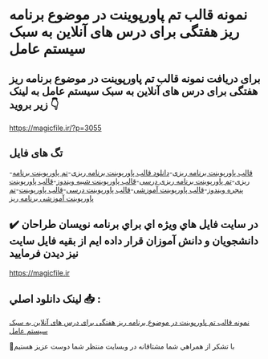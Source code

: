 # نمونه قالب تم پاورپوینت در موضوع برنامه ریز هفتگی برای درس های آنلاین به سبک سیستم عامل

## برای دریافت نمونه قالب تم پاورپوینت در موضوع برنامه ریز هفتگی برای درس های آنلاین به سبک سیستم عامل به لینک زیر بروید 👇

https://magicfile.ir/?p=3055

## تگ های فایل

-[قالب پاورپوینت برنامه ریزی](https://magicfile.ir/product/%d9%82%d8%a7%d9%84%d8%a8-%d8%aa%d9%85-%d9%be%d8%a7%d9%88%d8%b1%d9%be%d9%88%db%8c%d9%86%d8%aa-%d8%af%d8%b1-%d9%85%d9%88%d8%b6%d9%88%d8%b9-%d8%a8%d8%b1%d9%86%d8%a7%d9%85%d9%87-%d8%b1%db%8c%d8%b2-%d9%87%d9%81%d8%aa%da%af%db%8c-%d8%a8%d8%b1%d8%a7%db%8c-%d8%af%d8%b1%d8%b3/)-[دانلود قالب پاورپوینت برنامه ریزی](https://magicfile.ir/product/%d9%82%d8%a7%d9%84%d8%a8-%d8%aa%d9%85-%d9%be%d8%a7%d9%88%d8%b1%d9%be%d9%88%db%8c%d9%86%d8%aa-%d8%af%d8%b1-%d9%85%d9%88%d8%b6%d9%88%d8%b9-%d8%a8%d8%b1%d9%86%d8%a7%d9%85%d9%87-%d8%b1%db%8c%d8%b2-%d9%87%d9%81%d8%aa%da%af%db%8c-%d8%a8%d8%b1%d8%a7%db%8c-%d8%af%d8%b1%d8%b3/)-[تم پاورپوینت برنامه ریزی](https://magicfile.ir/product/%d9%82%d8%a7%d9%84%d8%a8-%d8%aa%d9%85-%d9%be%d8%a7%d9%88%d8%b1%d9%be%d9%88%db%8c%d9%86%d8%aa-%d8%af%d8%b1-%d9%85%d9%88%d8%b6%d9%88%d8%b9-%d8%a8%d8%b1%d9%86%d8%a7%d9%85%d9%87-%d8%b1%db%8c%d8%b2-%d9%87%d9%81%d8%aa%da%af%db%8c-%d8%a8%d8%b1%d8%a7%db%8c-%d8%af%d8%b1%d8%b3/)-[تم پاورپوینت برنامه ریزی درسی](https://magicfile.ir/product/%d9%82%d8%a7%d9%84%d8%a8-%d8%aa%d9%85-%d9%be%d8%a7%d9%88%d8%b1%d9%be%d9%88%db%8c%d9%86%d8%aa-%d8%af%d8%b1-%d9%85%d9%88%d8%b6%d9%88%d8%b9-%d8%a8%d8%b1%d9%86%d8%a7%d9%85%d9%87-%d8%b1%db%8c%d8%b2-%d9%87%d9%81%d8%aa%da%af%db%8c-%d8%a8%d8%b1%d8%a7%db%8c-%d8%af%d8%b1%d8%b3/)-[قالب پاورپوینت شبیه ویندوز](https://magicfile.ir/product/%d9%82%d8%a7%d9%84%d8%a8-%d8%aa%d9%85-%d9%be%d8%a7%d9%88%d8%b1%d9%be%d9%88%db%8c%d9%86%d8%aa-%d8%af%d8%b1-%d9%85%d9%88%d8%b6%d9%88%d8%b9-%d8%a8%d8%b1%d9%86%d8%a7%d9%85%d9%87-%d8%b1%db%8c%d8%b2-%d9%87%d9%81%d8%aa%da%af%db%8c-%d8%a8%d8%b1%d8%a7%db%8c-%d8%af%d8%b1%d8%b3/)-[قالب پاورپوینت پنجره ویندوز](https://magicfile.ir/product/%d9%82%d8%a7%d9%84%d8%a8-%d8%aa%d9%85-%d9%be%d8%a7%d9%88%d8%b1%d9%be%d9%88%db%8c%d9%86%d8%aa-%d8%af%d8%b1-%d9%85%d9%88%d8%b6%d9%88%d8%b9-%d8%a8%d8%b1%d9%86%d8%a7%d9%85%d9%87-%d8%b1%db%8c%d8%b2-%d9%87%d9%81%d8%aa%da%af%db%8c-%d8%a8%d8%b1%d8%a7%db%8c-%d8%af%d8%b1%d8%b3/)-[قالب پاورپوینت آموزشی](https://magicfile.ir/product/%d9%82%d8%a7%d9%84%d8%a8-%d8%aa%d9%85-%d9%be%d8%a7%d9%88%d8%b1%d9%be%d9%88%db%8c%d9%86%d8%aa-%d8%af%d8%b1-%d9%85%d9%88%d8%b6%d9%88%d8%b9-%d8%a8%d8%b1%d9%86%d8%a7%d9%85%d9%87-%d8%b1%db%8c%d8%b2-%d9%87%d9%81%d8%aa%da%af%db%8c-%d8%a8%d8%b1%d8%a7%db%8c-%d8%af%d8%b1%d8%b3/)-[قالب پاورپوینت درسی](https://magicfile.ir/product/%d9%82%d8%a7%d9%84%d8%a8-%d8%aa%d9%85-%d9%be%d8%a7%d9%88%d8%b1%d9%be%d9%88%db%8c%d9%86%d8%aa-%d8%af%d8%b1-%d9%85%d9%88%d8%b6%d9%88%d8%b9-%d8%a8%d8%b1%d9%86%d8%a7%d9%85%d9%87-%d8%b1%db%8c%d8%b2-%d9%87%d9%81%d8%aa%da%af%db%8c-%d8%a8%d8%b1%d8%a7%db%8c-%d8%af%d8%b1%d8%b3/)-[قالب پاورپوینت](https://magicfile.ir/product/%d9%82%d8%a7%d9%84%d8%a8-%d8%aa%d9%85-%d9%be%d8%a7%d9%88%d8%b1%d9%be%d9%88%db%8c%d9%86%d8%aa-%d8%af%d8%b1-%d9%85%d9%88%d8%b6%d9%88%d8%b9-%d8%a8%d8%b1%d9%86%d8%a7%d9%85%d9%87-%d8%b1%db%8c%d8%b2-%d9%87%d9%81%d8%aa%da%af%db%8c-%d8%a8%d8%b1%d8%a7%db%8c-%d8%af%d8%b1%d8%b3/)-[تم پاورپوینت آموزشی برنامه ریز](https://magicfile.ir/product/%d9%82%d8%a7%d9%84%d8%a8-%d8%aa%d9%85-%d9%be%d8%a7%d9%88%d8%b1%d9%be%d9%88%db%8c%d9%86%d8%aa-%d8%af%d8%b1-%d9%85%d9%88%d8%b6%d9%88%d8%b9-%d8%a8%d8%b1%d9%86%d8%a7%d9%85%d9%87-%d8%b1%db%8c%d8%b2-%d9%87%d9%81%d8%aa%da%af%db%8c-%d8%a8%d8%b1%d8%a7%db%8c-%d8%af%d8%b1%d8%b3/)

## ✔️ در سايت فايل هاي ويژه اي براي برنامه نويسان طراحان دانشجويان و دانش آموزان قرار داده ايم از بقيه فايل سايت نيز ديدن فرماييد

https://magicfile.ir


## لينک دانلود اصلي 📥 :

[نمونه قالب تم پاورپوینت در موضوع برنامه ریز هفتگی برای درس های آنلاین به سبک سیستم عامل](https://magicfile.ir/product/%d9%82%d8%a7%d9%84%d8%a8-%d8%aa%d9%85-%d9%be%d8%a7%d9%88%d8%b1%d9%be%d9%88%db%8c%d9%86%d8%aa-%d8%af%d8%b1-%d9%85%d9%88%d8%b6%d9%88%d8%b9-%d8%a8%d8%b1%d9%86%d8%a7%d9%85%d9%87-%d8%b1%db%8c%d8%b2-%d9%87%d9%81%d8%aa%da%af%db%8c-%d8%a8%d8%b1%d8%a7%db%8c-%d8%af%d8%b1%d8%b3/) 


🙏با تشکر از همراهي شما مشتاقانه در وبسایت منتظر شما دوست عزیز هستیم

